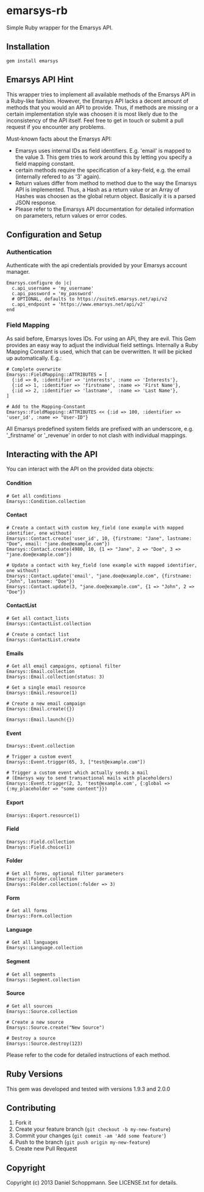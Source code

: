 # emarsys-rb

Simple Ruby wrapper for the Emarsys API.

## Installation

    gem install emarsys

## Emarsys API Hint

This wrapper tries to implement all available methods of the Emarsys API in a
Ruby-like fashion. However, the Emarsys API lacks a decent amount of methods that
you would an API to provide.
Thus, if methods are missing or a certain implementation
style was choosen it is most likely due to the inconsistency of the API itself.
Feel free to get in touch or submit a pull request if you encounter any problems.

Must-known facts about the Emarsys API:

* Emarsys uses internal IDs as field identifiers. E.g. 'email' is mapped to the value 3.
This gem tries to work around this by letting you specify a field mapping constant.
* certain methods require the specification of a key-field, e.g. the email (internally refered to as '3' again).
* Return values differ from method to method due to the way the Emarsys API is implemented.
Thus, a Hash as a return value or an Array of Hashes was choosen as the global return object. Basically it is a parsed JSON response.
* Please refer to the Emarsys API documentation for detailed information on parameters, return values or error codes.

## Configuration and Setup
### Authentication

Authenticate with the api credentials provided by your Emarsys account manager.

    Emarsys.configure do |c|
      c.api_username = 'my_username'
      c.api_password = 'my_password'
      # OPTIONAL, defaults to https://suite5.emarsys.net/api/v2
      c.api_endpoint = 'https://www.emarsys.net/api/v2'
    end

### Field Mapping

As said before, Emarsys loves IDs. For using an APi, they are evil. This Gem provides
an easy way to adjust the individual field settings. Internally a Ruby Mapping Constant is used,
which that can be overwritten. It will be picked up automatically. E.g.:

    # Complete overwrite
    Emarsys::FieldMapping::ATTRIBUTES = [
      {:id => 0, :identifier => 'interests', :name => 'Interests'},
      {:id => 1, :identifier => 'firstname', :name => 'First Name'},
      {:id => 2, :identifier => 'lastname',  :name => 'Last Name'},
    ]

    # Add to the Mapping-Constant
    Emarsys::FieldMapping::ATTRIBUTES << {:id => 100, :identifier => 'user_id', :name => "User-ID"}

All Emarsys predefined system fields are prefixed with an underscore, e.g. '_firstname' or '_revenue' in order to not
clash with individual mappings.


## Interacting with the API

You can interact with the API on the provided data objects:

#### Condition

    # Get all conditions
    Emarsys::Condition.collection

#### Contact

    # Create a contact with custom key_field (one example with mapped identifier, one without)
    Emarsys::Contact.create('user_id', 10, {firstname: "Jane", lastname: "Doe", email: "jane.doe@example.com"})
    Emarsys::Contact.create(4980, 10, {1 => "Jane", 2 => "Doe", 3 => "jane.doe@example.com"})

    # Update a contact with key_field (one example with mapped identifier, one without)
    Emarsys::Contact.update('email', "jane.doe@example.com", {firstname: "John", lastname: "Doe"})
    Emarsys::Contact.update(3, "jane.doe@example.com", {1 => "John", 2 => "Doe"})

#### ContactList

    # Get all contact_lists
    Emarsys::ContactList.collection

    # Create a contact list
    Emarsys::ContactList.create

#### Emails

    # Get all email campaigns, optional filter
    Emarsys::Email.collection
    Emarsys::Email.collection(status: 3)

    # Get a single email resource
    Emarsys::Email.resource(1)

    # Create a new email campaign
    Emarsys::Email.create({})

    Emarsys::Email.launch({})

#### Event

    Emarsys::Event.collection

    # Trigger a custom event
    Emarsys::Event.trigger(65, 3, ["test@example.com"])

    # Trigger a custom event which actually sends a mail
    # (Emarsys way to send transactional mails with placeholders)
    Emarsys::Event.trigger(2, 3, 'test@example.com', {:global => {:my_placeholder => "some content"}})

#### Export

    Emarsys::Export.resource(1)

#### Field

    Emarsys::Field.collection
    Emarsys::Field.choice(1)

#### Folder

    # Get all forms, optional filter parameters
    Emarsys::Folder.collection
    Emarsys::Folder.collection(:folder => 3)

#### Form

    # Get all forms
    Emarsys::Form.collection

#### Language

    # Get all languages
    Emarsys::Language.collection

#### Segment

    # Get all segments
    Emarsys::Segment.collection

#### Source

    # Get all sources
    Emarsys::Source.collection

    # Create a new source
    Emarsys::Source.create("New Source")

    # Destroy a source
    Emarsys::Source.destroy(123)


Please refer to the code for detailed instructions of each method.

## Ruby Versions

This gem was developed and tested with versions 1.9.3 and 2.0.0


## Contributing

1. Fork it
2. Create your feature branch (`git checkout -b my-new-feature`)
3. Commit your changes (`git commit -am 'Add some feature'`)
4. Push to the branch (`git push origin my-new-feature`)
5. Create new Pull Request


## Copyright

Copyright (c) 2013 Daniel Schoppmann. See LICENSE.txt for details.